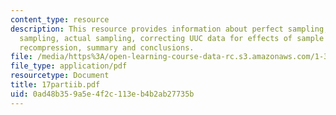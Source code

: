```yaml
---
content_type: resource
description: This resource provides information about perfect sampling, ideal tube
  sampling, actual sampling, correcting UUC data for effects of sample distrubance,
  recompression, summary and conclusions.
file: /media/https%3A/open-learning-course-data-rc.s3.amazonaws.com/1-322-soil-behavior-spring-2005/0ad48b359a5e4f2c113eb4b2ab27735b_17partiib.pdf
file_type: application/pdf
resourcetype: Document
title: 17partiib.pdf
uid: 0ad48b35-9a5e-4f2c-113e-b4b2ab27735b
---
```

